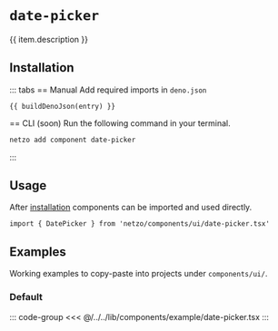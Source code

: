 <script setup>
import SectionDocsCards from '@theme/components/sections/SectionDocsCards.vue'
import en from '~/locales/en.js'
import { ui } from '~/../lib/components/registry.ts'
import { buildDenoJson } from '~/src/utils.ts'
const item = en.components.find(({ uid }) => uid === 'date-picker')
const entry = ui.find(i => item.uid === i.name)
</script>

<div class="mb-5 w-75px h-75px"  :class="item.icon" />

# `date-picker`

{{ item.description }}

## Installation

::: tabs
== Manual
Add required imports in `deno.json`
```json-vue
{{ buildDenoJson(entry) }}
```
== CLI (soon)
Run the following command in your terminal.
```sh
netzo add component date-picker
```
:::

## Usage

After [installation](#installation) components can be imported and used directly.

```tsx
import { DatePicker } from 'netzo/components/ui/date-picker.tsx'
```

## Examples

Working examples to copy-paste into projects under `components/ui/`.

### Default

::: code-group
<<< @/../../lib/components/example/date-picker.tsx
:::

